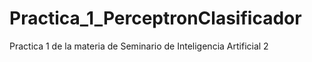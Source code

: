 # Practica_1_PerceptronClasificador
Practica 1 de la materia de Seminario de Inteligencia Artificial 2
